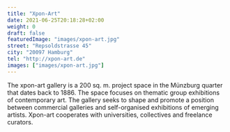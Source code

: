 ```yaml
---
title: "Xpon-Art"
date: 2021-06-25T20:18:28+02:00
weight: 0
draft: false
featuredImage: "images/xpon-art.jpg"
street: "Repsoldstrasse 45"
city: "20097 Hamburg"
tel: "http://xpon-art.de"
images: ["images/xpon-art.jpg"]
---
```


The xpon-art gallery is a 200 sq. m. project space in the Münzburg quarter
that dates back to 1886. The space focuses on thematic group exhibitions
of contemporary art. The gallery seeks to shape and promote a position
between commercial galleries and self-organised exhibitions of emerging
artists. Xpon-art cooperates with universities, collectives and freelance
curators.
